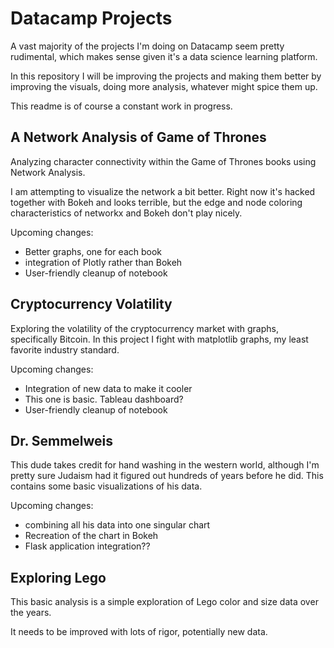 # Datacamp Projects

A vast majority of the projects I'm doing on Datacamp seem pretty rudimental, which makes sense given it's a data science learning platform.

In this repository I will be improving the projects and making them better by improving the visuals, doing more analysis, whatever might spice them up.

This readme is of course a constant work in progress.

## A Network Analysis of Game of Thrones

Analyzing character connectivity within the Game of Thrones books using Network Analysis.

I am attempting to visualize the network a bit better. Right now it's hacked together with Bokeh and looks terrible, but the edge and node coloring characteristics of networkx and Bokeh don't play nicely.

Upcoming changes:
- Better graphs, one for each book
- integration of Plotly rather than Bokeh
- User-friendly cleanup of notebook

## Cryptocurrency Volatility

Exploring the volatility of the cryptocurrency market with graphs, specifically Bitcoin. In this project I fight with matplotlib graphs, my least favorite industry standard.

Upcoming changes:
- Integration of new data to make it cooler
- This one is basic. Tableau dashboard?
- User-friendly cleanup of notebook

## Dr. Semmelweis

This dude takes credit for hand washing in the western world, although I'm pretty sure Judaism had it figured out hundreds of years before he did. This contains some basic visualizations of his data.

Upcoming changes:
- combining all his data into one singular chart
- Recreation of the chart in Bokeh
- Flask application integration??

## Exploring Lego

This basic analysis is a simple exploration of Lego color and size data over the years.

It needs to be improved with lots of rigor, potentially new data.
